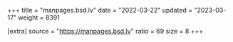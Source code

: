 +++
title = "manpages.bsd.lv"
date = "2022-03-22"
updated = "2023-03-17"
weight = 8391

[extra]
source = "https://manpages.bsd.lv"
ratio = 69
size = 8
+++
